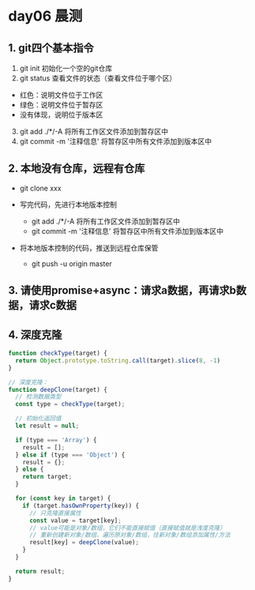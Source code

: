 # day06 晨测

## 1. git四个基本指令
1. git init 初始化一个空的git仓库
2. git status 查看文件的状态（查看文件位于哪个区）
- 红色：说明文件位于工作区
- 绿色：说明文件位于暂存区
- 没有体现，说明位于版本区
3. git add ./*/-A 将所有工作区文件添加到暂存区中
4. git commit -m '注释信息' 将暂存区中所有文件添加到版本区中

## 2. 本地没有仓库，远程有仓库
- git clone xxx

- 写完代码，先进行本地版本控制
  - git add ./*/-A 将所有工作区文件添加到暂存区中
  -  git commit -m '注释信息' 将暂存区中所有文件添加到版本区中
- 将本地版本控制的代码，推送到远程仓库保管  
  - git push -u origin master

## 3. 请使用promise+async：请求a数据，再请求b数据，请求c数据

## 4. 深度克隆
```js
function checkType(target) {
  return Object.prototype.toString.call(target).slice(8, -1)
}

// 深度克隆：
function deepClone(target) {
  // 检测数据类型
  const type = checkType(target);

  // 初始化返回值
  let result = null;

  if (type === 'Array') {
    result = [];
  } else if (type === 'Object') {
    result = {};
  } else {
    return target;
  }

  for (const key in target) {
    if (target.hasOwnProperty(key)) {
      // 只克隆直接属性
      const value = target[key];
      // value可能是对象/数组，它们不能直接赋值（直接赋值就是浅度克隆）
      // 重新创建新对象/数组，遍历原对象/数组，往新对象/数组添加属性/方法
      result[key] = deepClone(value);
    }
  }

  return result;
}
```
